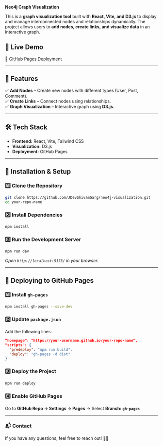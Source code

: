**Neo4j Graph Visualization**  

This is a **graph visualization tool** built with **React, Vite, and D3.js** to display and manage interconnected nodes and relationships dynamically. The project allows users to **add nodes, create links, and visualize data** in an interactive graph.  

## **🚀 Live Demo**  
🔗 [GitHub Pages Deployment](https://jdevshivamgarg.github.io/neo4j-visualization/)  


---

## **📌 Features**  
✅ **Add Nodes** – Create new nodes with different types (User, Post, Comment).  
✅ **Create Links** – Connect nodes using relationships.  
✅ **Graph Visualization** – Interactive graph using **D3.js**.  


---

## **🛠️ Tech Stack**  
- **Frontend:** React, Vite, Tailwind CSS  
- **Visualization:** D3.js  
- **Deployment:** GitHub Pages  

---

## **🚀 Installation & Setup**  

### **1️⃣ Clone the Repository**  
```sh
git clone https://github.com/JDevShivamGarg/neo4j-visualization.git
cd your-repo-name
```

### **2️⃣ Install Dependencies**  
```sh
npm install
```

### **3️⃣ Run the Development Server**  
```sh
npm run dev
```
_Open `http://localhost:5173/` in your browser._

---

## **🚀 Deploying to GitHub Pages**  
### **1️⃣ Install `gh-pages`**  
```sh
npm install gh-pages --save-dev
```

### **2️⃣ Update `package.json`**  
Add the following lines:  
```json
"homepage": "https://your-username.github.io/your-repo-name",
"scripts": {
  "predeploy": "npm run build",
  "deploy": "gh-pages -d dist"
}
```

### **3️⃣ Deploy the Project**  
```sh
npm run deploy
```

### **4️⃣ Enable GitHub Pages**  
Go to **GitHub Repo → Settings → Pages** → Select **Branch: `gh-pages`**  


---

### **📬 Contact**  
If you have any questions, feel free to reach out! 🚀😊
